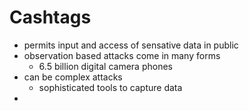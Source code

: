 # Cashtags
- permits input and access of sensative data in public
- observation based attacks  come in many forms
  - 6.5 billion digital camera phones
- can be complex attacks
  - sophisticated tools to capture data
-

